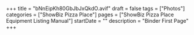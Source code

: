 +++
title = "bNnEipKh80GbJbJxQkdO.avif"
draft = false
tags = ["Photos"]
categories = ["ShowBiz Pizza Place"]
pages = ["ShowBiz Pizza Place Equipment Listing Manual"]
startDate = ""
description = "Binder First Page"
+++
